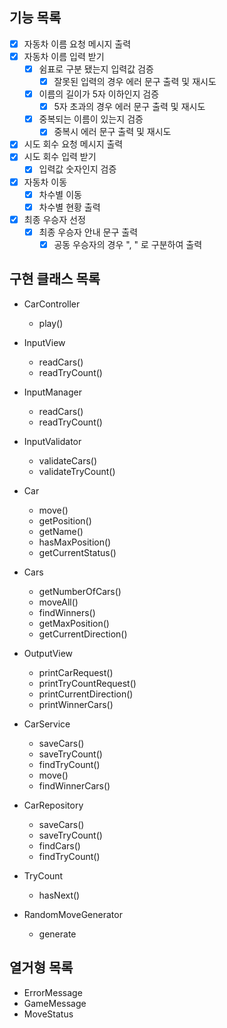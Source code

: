 ## 기능 목록
- [x] 자동차 이름 요청 메시지 출력
- [x] 자동차 이름 입력 받기
  - [x] 쉼표로 구분 됐는지 입력값 검증
    - [x] 잘못된 입력의 경우 에러 문구 출력 및 재시도
  - [x] 이름의 길이가 5자 이하인지 검증
    - [x] 5자 초과의 경우 에러 문구 출력 및 재시도
  - [x] 중복되는 이름이 있는지 검증
    - [x] 중복시 에러 문구 출력 및 재시도
- [x] 시도 회수 요청 메시지 출력
- [x] 시도 회수 입력 받기
  - [x] 입력값 숫자인지 검증
- [x] 자동차 이동
  - [x] 차수별 이동
  - [x] 차수별 현황 출력
- [x] 최종 우승자 선정
  - [x] 최종 우승자 안내 문구 출력
    - [x] 공동 우승자의 경우 ", " 로 구분하여 출력

## 구현 클래스 목록
- CarController
  - play()

- InputView
  - readCars()
  - readTryCount()

- InputManager
  - readCars()
  - readTryCount()

- InputValidator
  - validateCars()
  - validateTryCount()

- Car
  - move()
  - getPosition()
  - getName()
  - hasMaxPosition()
  - getCurrentStatus()

- Cars
  - getNumberOfCars()
  - moveAll()
  - findWinners()
  - getMaxPosition()
  - getCurrentDirection()

- OutputView
  - printCarRequest()
  - printTryCountRequest()
  - printCurrentDirection()
  - printWinnerCars()

- CarService
  - saveCars()
  - saveTryCount()
  - findTryCount()
  - move()
  - findWinnerCars()

- CarRepository
  - saveCars()
  - saveTryCount()
  - findCars()
  - findTryCount()

- TryCount
  - hasNext()

- RandomMoveGenerator
  - generate

## 열거형 목록
- ErrorMessage
- GameMessage
- MoveStatus
